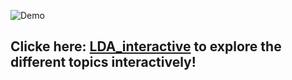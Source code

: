
![Demo](https://user-images.githubusercontent.com/24357654/43559014-1a60d460-95da-11e8-8ee3-7cd8f6ede057.gif)
## Clicke here: [LDA_interactive](https://nbviewer.jupyter.org/github/Erolino/Support_group_MD/blob/master/pitch_day/Candida_NLP_pyLDAvis_visualizing-sents.ipynb#topic=19&lambda=1&term=) to explore the different topics  interactively!


